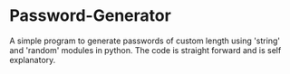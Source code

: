 # Password-Generator

A simple program to generate passwords of custom length using 'string' and 'random' modules in python.
The code is straight forward and is self explanatory.
